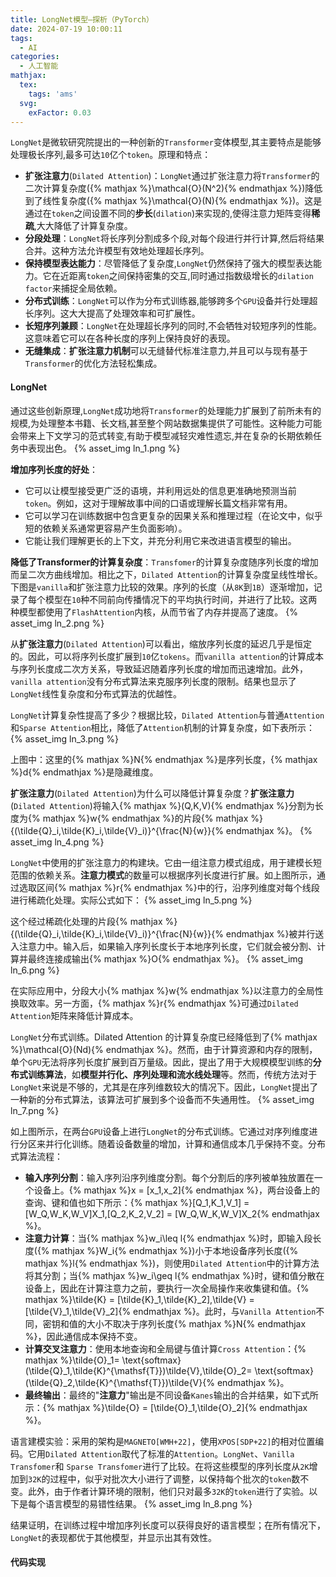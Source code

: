 ```yaml
---
title: LongNet模型—探析（PyTorch）
date: 2024-07-19 10:00:11
tags:
  - AI
categories:
  - 人工智能
mathjax:
  tex:
    tags: 'ams'
  svg:
    exFactor: 0.03
---
```


`LongNet`是微软研究院提出的一种创新的`Transformer`变体模型,其主要特点是能够处理极长序列,最多可达`10`亿个`token`。原理和特点：
- **扩张注意力**(`Dilated Attention`)：`LongNet`通过扩张注意力将`Transformer`的二次计算复杂度({% mathjax %}\mathcal{O}(N^2){% endmathjax %})降低到了线性复杂度({% mathjax %}\mathcal{O}(N){% endmathjax %})。这是通过在`token`之间设置不同的**步长**(`dilation`)来实现的,使得注意力矩阵变得**稀疏**,大大降低了计算复杂度。
- **分段处理**：`LongNet`将长序列分割成多个段,对每个段进行并行计算,然后将结果合并。这种方法允许模型有效地处理超长序列。
- **保持模型表达能力**：尽管降低了复杂度,`LongNet`仍然保持了强大的模型表达能力。它在近距离`token`之间保持密集的交互,同时通过指数级增长的`dilation factor`来捕捉全局依赖。
- **分布式训练**：`LongNet`可以作为分布式训练器,能够跨多个`GPU`设备并行处理超长序列。这大大提高了处理效率和可扩展性。
- **长短序列兼顾**：`LongNet`在处理超长序列的同时,不会牺牲对较短序列的性能。这意味着它可以在各种长度的序列上保持良好的表现。
- **无缝集成**：**扩张注意力机制**可以无缝替代标准注意力,并且可以与现有基于`Transformer`的优化方法轻松集成。

<!-- more -->
#### LongNet

通过这些创新原理,`LongNet`成功地将`Transformer`的处理能力扩展到了前所未有的规模,为处理整本书籍、长文档,甚至整个网站数据集提供了可能性。这种能力可能会带来上下文学习的范式转变,有助于模型减轻灾难性遗忘,并在复杂的长期依赖任务中表现出色。
{% asset_img ln_1.png %}

**增加序列长度的好处**：
- 它可以让模型接受更广泛的语境，并利用远处的信息更准确地预测当前`token`。例如，这对于理解故事中间的口语或理解长篇文档非常有用。
- 它可以学习在训练数据中包含更复杂的因果关系和推理过程（在论文中，似乎短的依赖关系通常更容易产生负面影响）。
- 它能让我们理解更长的上下文，并充分利用它来改进语言模型的输出。

**降低了Transformer的计算复杂度**：`Transfomer`的计算复杂度随序列长度的增加而呈二次方曲线增加。相比之下，`Dilated Attention`的计算复杂度呈线性增长。下图是`vanilla`和扩张注意力比较的效果。序列的长度（从`8K`到`1B`）逐渐增加，记录了每个模型在`10`种不同前向传播情况下的平均执行时间，并进行了比较。这两种模型都使用了`FlashAttention`内核，从而节省了内存并提高了速度。
{% asset_img ln_2.png %}

从**扩张注意力**(`Dilated Attention`)可以看出，缩放序列长度的延迟几乎是恒定的。因此，可以将序列长度扩展到`10`亿`tokens`。而`vanilla attention`的计算成本与序列长度成二次方关系，导致延迟随着序列长度的增加而迅速增加。此外，`vanilla attention`没有分布式算法来克服序列长度的限制。结果也显示了`LongNet`线性复杂度和分布式算法的优越性。

`LongNet`计算复杂性提高了多少？根据比较，`Dilated Attention`与普通`Attention`和`Sparse Attention`相比，降低了`Attention`机制的计算复杂度，如下表所示：
{% asset_img ln_3.png %}

上图中：这里的{% mathjax %}N{% endmathjax %}是序列长度，{% mathjax %}d{% endmathjax %}是隐藏维度。

**扩张注意力**(`Dilated Attention`)为什么可以降低计算复杂度？**扩张注意力**(`Dilated Attention`)将输入{% mathjax %}(Q,K,V){% endmathjax %}分割为长度为{% mathjax %}w{% endmathjax %}的片段{% mathjax %}\{(\tilde{Q}_i,\tilde{K}_i,\tilde{V}_i)\}^{\frac{N}{w}}{% endmathjax %}。
{% asset_img ln_4.png %}

`LongNet`中使用的扩张注意力的构建块。它由一组注意力模式组成，用于建模长短范围的依赖关系。**注意力模式**的数量可以根据序列长度进行扩展。如上图所示，通过选取区间{% mathjax %}r{% endmathjax %}中的行，沿序列维度对每个线段进行稀疏化处理。实际公式如下：
{% asset_img ln_5.png %}

这个经过稀疏化处理的片段{% mathjax %}\{(\tilde{Q}_i,\tilde{K}_i,\tilde{V}_i)\}^{\frac{N}{w}}{% endmathjax %}被并行送入注意力中。输入后，如果输入序列长度长于本地序列长度，它们就会被分割、计算并最终连接成输出{% mathjax %}O{% endmathjax %}。
{% asset_img ln_6.png %}

在实际应用中，分段大小{% mathjax %}w{% endmathjax %}以注意力的全局性换取效率。另一方面，{% mathjax %}r{% endmathjax %}可通过`Dilated Attention`矩阵来降低计算成本。

`LongNet`分布式训练。Dilated Attention 的计算复杂度已经降低到了{% mathjax %}\mathcal{O}(Nd){% endmathjax %}。然而，由于计算资源和内存的限制，单个`GPU`无法将序列长度扩展到百万量级。因此，提出了用于大规模模型训练的**分布式训练算法**，如**模型并行化、序列处理和流水线处理**等。然而，传统方法对于`LongNet`来说是不够的，尤其是在序列维数较大的情况下。因此，`LongNet`提出了一种新的分布式算法，该算法可扩展到多个设备而不失通用性。
{% asset_img ln_7.png %}

如上图所示，在两台`GPU`设备上进行`LongNet`的分布式训练。它通过对序列维度进行分区来并行化训练。随着设备数量的增加，计算和通信成本几乎保持不变。分布式算法流程：
- **输入序列分割**：输入序列沿序列维度分割。每个分割后的序列被单独放置在一个设备上。{% mathjax %}x = [x_1,x_2]{% endmathjax %}，两台设备上的查询、键和值也如下所示：{% mathjax %}[Q_1,K_1,V_1] = [W_Q,W_K,W_V]X_1,[Q_2,K_2,V_2] = [W_Q,W_K,W_V]X_2{% endmathjax %}。
- **注意力计算**：当{% mathjax %}w_i\leq l{% endmathjax %}时，即输入段长度({% mathjax %}W_i{% endmathjax %})小于本地设备序列长度({% mathjax %}l{% endmathjax %})，则使用`Dilated Attention`中的计算方法将其分割；当{% mathjax %}w_i\geq l{% endmathjax %}时，键和值分散在设备上，因此在计算注意力之前，要执行一次全局操作来收集键和值。{% mathjax %}\tilde{K} = [\tilde{K}_1,\tilde{K}_2],\tilde{V} = [\tilde{V}_1,\tilde{V}_2]{% endmathjax %}。此时，与`Vanilla Attention`不同，密钥和值的大小不取决于序列长度{% mathjax %}N{% endmathjax %}，因此通信成本保持不变。
- **计算交叉注意力**：使用本地查询和全局键与值计算`Cross Attention`：{% mathjax %}\tilde{O}_1= \text{softmax}(\tilde{Q}_1,\tilde{K}^{\mathsf{T}})\tilde{V},\tilde{O}_2= \text{softmax}(\tilde{Q}_2,\tilde{K}^{\mathsf{T}})\tilde{V}{% endmathjax %}。
- **最终输出**：最终的"**注意力**"输出是不同设备`Kanes`输出的合并结果，如下式所示：{% mathjax %}\tilde{O} = [\tilde{O}_1,\tilde{O}_2]{% endmathjax %}。

语言建模实验：采用的架构是`MAGNETO[WMH+22]`，使用`XPOS[SDP+22]`的相对位置编码。它用`Dilated Attention`取代了标准的`Attention`。`LongNet`、`Vanilla Transfomer`和 `Sparse Transfomer`进行了比较。在将这些模型的序列长度从`2K`增加到`32K`的过程中，似乎对批次大小进行了调整，以保持每个批次的`token`数不变。此外，由于作者计算环境的限制，他们只对最多`32K`的`token`进行了实验。以下是每个语言模型的易错性结果。
{% asset_img ln_8.png %}

结果证明，在训练过程中增加序列长度可以获得良好的语言模型；在所有情况下，`LongNet`的表现都优于其他模型，并显示出其有效性。

#### 代码实现

